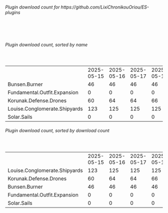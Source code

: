 <h6>Plugin download count for https://github.com/LixiChronikouOriou/ES-plugins</h6><br>
<br>
<h6>Plugin download count, sorted by name</h6><sub><sup><br>
<table>
	<tr>
		<td></td>
		<td>2025-05-15</td>
		<td>2025-05-16</td>
		<td>2025-05-17</td>
		<td>2025-05-18</td>
		<td>2025-05-19</td>
		<td>2025-05-20</td>
		<td>2025-05-21</td>
		<td>today +</td>
	</tr>
	<tr>
		<td>Bunsen.Burner</td>
		<td>46</td>
		<td>46</td>
		<td>46</td>
		<td>46</td>
		<td>56</td>
		<td>62</td>
		<td>62</td>
		<td></td>
	</tr>
	<tr>
		<td>Fundamental.Outfit.Expansion</td>
		<td>0</td>
		<td>0</td>
		<td>0</td>
		<td>0</td>
		<td>7</td>
		<td>17</td>
		<td>19</td>
		<td>+ 2</td>
	</tr>
	<tr>
		<td>Korunak.Defense.Drones</td>
		<td>60</td>
		<td>64</td>
		<td>64</td>
		<td>66</td>
		<td>74</td>
		<td>84</td>
		<td>86</td>
		<td>+ 2</td>
	</tr>
	<tr>
		<td>Louise.Conglomerate.Shipyards</td>
		<td>123</td>
		<td>125</td>
		<td>125</td>
		<td>125</td>
		<td>131</td>
		<td>141</td>
		<td>143</td>
		<td>+ 2</td>
	</tr>
	<tr>
		<td>Solar.Sails</td>
		<td>0</td>
		<td>0</td>
		<td>0</td>
		<td>0</td>
		<td>7</td>
		<td>15</td>
		<td>15</td>
		<td></td>
	</tr>
</table>
</sub></sup>
<h6>Plugin download count, sorted by download count</h6><sub><sup><br>
<table>
	<tr>
		<td></td>
		<td>2025-05-15</td>
		<td>2025-05-16</td>
		<td>2025-05-17</td>
		<td>2025-05-18</td>
		<td>2025-05-19</td>
		<td>2025-05-20</td>
		<td>2025-05-21</td>
		<td>today +</td>
	</tr>
	<tr>
		<td>Louise.Conglomerate.Shipyards</td>
		<td>123</td>
		<td>125</td>
		<td>125</td>
		<td>125</td>
		<td>131</td>
		<td>141</td>
		<td>143</td>
		<td>+ 2</td>
	</tr>
	<tr>
		<td>Korunak.Defense.Drones</td>
		<td>60</td>
		<td>64</td>
		<td>64</td>
		<td>66</td>
		<td>74</td>
		<td>84</td>
		<td>86</td>
		<td>+ 2</td>
	</tr>
	<tr>
		<td>Bunsen.Burner</td>
		<td>46</td>
		<td>46</td>
		<td>46</td>
		<td>46</td>
		<td>56</td>
		<td>62</td>
		<td>62</td>
		<td></td>
	</tr>
	<tr>
		<td>Fundamental.Outfit.Expansion</td>
		<td>0</td>
		<td>0</td>
		<td>0</td>
		<td>0</td>
		<td>7</td>
		<td>17</td>
		<td>19</td>
		<td>+ 2</td>
	</tr>
	<tr>
		<td>Solar.Sails</td>
		<td>0</td>
		<td>0</td>
		<td>0</td>
		<td>0</td>
		<td>7</td>
		<td>15</td>
		<td>15</td>
		<td></td>
	</tr>
</table>
</sub></sup>
